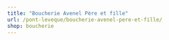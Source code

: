 ```yaml
---
title: "Boucherie Avenel Père et fille"
url: /pont-leveque/boucherie-avenel-pere-et-fille/
shop: boucherie
---
```

